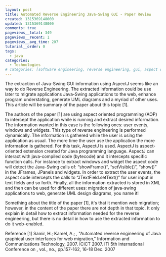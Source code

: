 ```yaml
---
layout: post
title: Automated Reverse Engineering Java-Swing GUI - Paper Review
created: 1315369148000
updated: 1315369148000
comments: true
pageviews__total: 349
pageviews__recent: 1
pageviews__avg_time: 207
tutorial__order: 0
tags:
  - java
categories:
  - Technologies
# categories: [software engineering, reverse engineering, gui, aspect oriented programming, aspectj, dynamic analysis, paper review]
---
```

The extraction of Java-Swing GUI information using AspectJ seems like an way to do Reverse Engineering. The extracted information could be use later to migrate applications Java-Swing applications to the web, enhance program understating, generate UML diagrams and a myriad of other uses. This article will be summary of the paper about this topic [1].
<!--More-->

The authors of the paper [1] are using aspect oriented programming (AOP) to intercept the application while is running and extract desired information. The information wanted in this case is the following ones: user events, windows and widgets. This type of reverse engineering is performed dynamically. The information is gathered while the user is using the application as usual. The more time the user use the application the more information is gathered. For this task, AspectJ is used. AspectJ is aspect-oriented extension created for Java programming language. AspectJ can interact with java-compiled code (bytecode) and it intercepts specific function calls.  For instance to extract windows and widget the aspect code will detect the Java-Swing calls of: “showFrame()”, “setVisible()”, “show()” in the JFrames, JPanels and widgets. In order to extract the user events, the aspect code intercepts the calls to “JTextField.setText()” for user input in text fields and so forth. Finally, all the information extracted is stored in XML and then can be used for different uses: migration of java-swing applications to web, generate UML design diagrams, you name it!

Something about the title of the paper [1], it's that it mention web migration; however, in the content of the paper there are not depth in that topic. It only explain in detail how to extract information needed for the reverse engineering, but there is no detail in how to use the extracted information to do it web-enabled.

Reference
[1] Samir, H.; Kamel, A.; , "Automated reverse engineering of Java graphical user interfaces for web migration," Information and Communications Technology, 2007. ICICT 2007. ITI 5th International Conference on , vol., no., pp.157-162, 16-18 Dec. 2007
